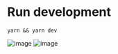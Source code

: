 # Run development
```
yarn && yarn dev
```

![image](https://github.com/user-attachments/assets/318e0834-2568-479c-ae9c-2265bb1890a6)
![image](https://github.com/user-attachments/assets/aa90ac81-1e26-4870-841a-46160aa4197e)
